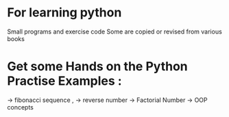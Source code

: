 # For learning python
Small programs and exercise code
Some are copied or revised from various books

# Get some Hands on the Python Practise Examples : 
-> fibonacci sequence ,
-> reverse number 
-> Factorial Number 
-> OOP concepts 
